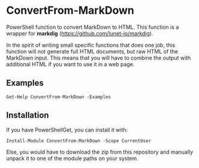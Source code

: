 # ConvertFrom-MarkDown

PowerShell function to convert MarkDown to HTML. This function is a wrapper for **markdig** (https://github.com/lunet-io/markdig).

In the spirit of writing small specific functions that does one job, this function will not generate full HTML documents, but raw HTML of the MarkDown input. This means that you will have to combine the output with additional HTML if you want to use it in a web page.

## Examples

    Get-Help ConvertFrom-MarkDown -Examples

## Installation

If you have PowerShellGet, you can install it with:

    Install-Module ConvertFrom-MarkDown -Scope CurrentUser

Else, you would have to download the zip from this repository and manually unpack it to one of the module paths on your system.
